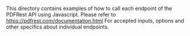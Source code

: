 This directory contains examples of how to call each endpoint of the
PDFRest API using Javascript. Please refer to https://pdfrest.com/documentation.html
For accepted inputs, options and other specifics about individual endpoints.
